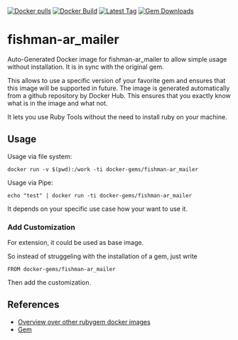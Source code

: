 [![Docker pulls](https://img.shields.io/docker/pulls/rubygem/fishman-ar_mailer.svg)](https://hub.docker.com/r/rubygem/fishman-ar_mailer/)
[![Docker Build](https://img.shields.io/docker/automated/rubygem/fishman-ar_mailer.svg)](https://hub.docker.com/r/rubygem/fishman-ar_mailer/)
[![Latest Tag](https://img.shields.io/github/tag/docker-rubygem/fishman-ar_mailer.svg)](https://hub.docker.com/r/rubygem/fishman-ar_mailer/)
[![Gem Downloads](https://img.shields.io/gem/dt/fishman-ar_mailer.svg)](https://rubygems.org/gems/fishman-ar_mailer/)
# fishman-ar_mailer

Auto-Generated Docker image for fishman-ar_mailer to allow simple usage without installation.
It is in sync with the original gem.

This allows to use a specific version of your favorite gem and ensures that this image will be supported in future.
The image is generated automatically from a github repository by Docker Hub.
This ensures that you exactly know what is in the image and what not.

It lets you use Ruby Tools without the need to install ruby on your machine.

## Usage

Usage via file system:

`docker run -v $(pwd):/work -ti docker-gems/fishman-ar_mailer`

Usage via Pipe:

`echo "test" | docker run -ti docker-gems/fishman-ar_mailer`

It depends on your specific use case how your want to use it.

### Add Customization

For extension, it could be used as base image.

So instead of struggeling with the installation of a gem, just write

`FROM docker-gems/fishman-ar_mailer`

Then add the customization.

## References

 - [Overview over other rubygem docker images](https://github.com/thinkbot/docker-rubygem)
 - [Gem](https://rubygems.org/gems/fishman-ar_mailer/)

